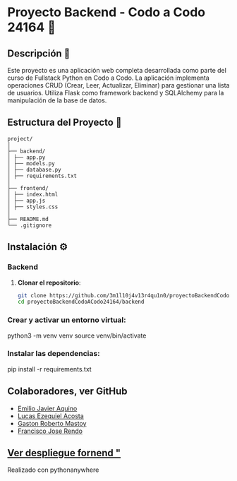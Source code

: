 # Proyecto Backend - Codo a Codo 24164 🚀

## Descripción 📄
Este proyecto es una aplicación web completa desarrollada como parte del curso de Fullstack Python en Codo a Codo. La aplicación implementa operaciones CRUD (Crear, Leer, Actualizar, Eliminar) para gestionar una lista de usuarios. Utiliza Flask como framework backend y SQLAlchemy para la manipulación de la base de datos.
## Estructura del Proyecto 📁
```
project/
│
├── backend/
│ ├── app.py
│ ├── models.py
│ ├── database.py
│ ├── requirements.txt
│
├── frontend/
│ ├── index.html
│ ├── app.js
│ ├── styles.css
│
├── README.md
└── .gitignore
```

## Instalación ⚙️

### Backend
1. **Clonar el repositorio**:
   ```bash
   git clone https://github.com/3m1l10j4v13r4qu1n0/proyectoBackendCodoACodo24164.git
   cd proyectoBackendCodoACodo24164/backend
   
### Crear y activar un entorno virtual:
python3 -m venv venv
source venv/bin/activate

### Instalar las dependencias:
pip install -r requirements.txt

## Colaboradores, ver GitHub

- [Emilio Javier Aquino](https://github.com/3m1l10j4v13r4qu1n0)
- [Lucas Ezequiel Acosta](https://github.com/ALucasE)
- [Gaston Roberto Mastoy](https://github.com/gastonmastoy)
- [Francisco Jose Rendo](https://github.com/FrankRendo)
 
## [Ver despliegue fornend "](próximamente)
  Realizado con pythonanywhere
